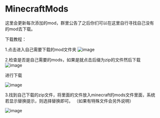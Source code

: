 # MinecraftMods

这里会更新每次添加的mod，群里公告了之后你们可以在这里自行寻找自己没有的mod去下载。

下载教程：

1.点击进入自己需要下载的mod文件夹
![image](https://user-images.githubusercontent.com/59854478/86616018-3c35c800-bf83-11ea-9c12-f9b8c53566d7.png)

2.检查是否是自己需要的mods，如果是就点击后缀为zip的文件然后下载
![image](https://user-images.githubusercontent.com/59854478/86616378-bebe8780-bf83-11ea-8e50-2aab44a4c556.png)

进行下载

![image](https://user-images.githubusercontent.com/59854478/86616555-00e7c900-bf84-11ea-928a-a4e92c3600e3.png)


3.找到自己下载的zip文件，将里面的文件放入minecraft的mods文件里面，系统若显示替换提示，则选择替换即可。 （如果有特殊文件会另外说明）



![image](https://user-images.githubusercontent.com/59854478/86614275-bdd82680-bf80-11ea-84b9-6af851ab1564.png)

